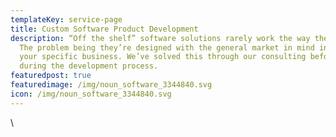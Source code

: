 ```yaml
---
templateKey: service-page
title: Custom Software Product Development
description: “Off the shelf” software solutions rarely work the way they should.
  The problem being they’re designed with the general market in mind instead of
  your specific business. We’ve solved this through our consulting before and
  during the development process.
featuredpost: true
featuredimage: /img/noun_software_3344840.svg
icon: /img/noun_software_3344840.svg
---
```

\